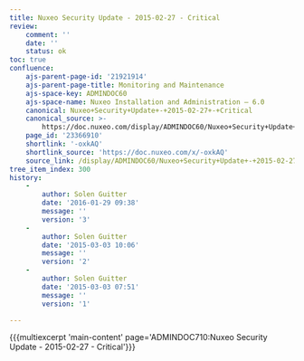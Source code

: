 ```yaml
---
title: Nuxeo Security Update - 2015-02-27 - Critical
review:
    comment: ''
    date: ''
    status: ok
toc: true
confluence:
    ajs-parent-page-id: '21921914'
    ajs-parent-page-title: Monitoring and Maintenance
    ajs-space-key: ADMINDOC60
    ajs-space-name: Nuxeo Installation and Administration — 6.0
    canonical: Nuxeo+Security+Update+-+2015-02-27+-+Critical
    canonical_source: >-
        https://doc.nuxeo.com/display/ADMINDOC60/Nuxeo+Security+Update+-+2015-02-27+-+Critical
    page_id: '23366910'
    shortlink: '-oxkAQ'
    shortlink_source: 'https://doc.nuxeo.com/x/-oxkAQ'
    source_link: /display/ADMINDOC60/Nuxeo+Security+Update+-+2015-02-27+-+Critical
tree_item_index: 300
history:
    -
        author: Solen Guitter
        date: '2016-01-29 09:38'
        message: ''
        version: '3'
    -
        author: Solen Guitter
        date: '2015-03-03 10:06'
        message: ''
        version: '2'
    -
        author: Solen Guitter
        date: '2015-03-03 07:51'
        message: ''
        version: '1'

---
```

{{{multiexcerpt 'main-content' page='ADMINDOC710:Nuxeo Security Update - 2015-02-27 - Critical'}}}
